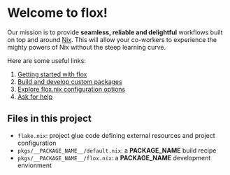 # Welcome to flox!

Our mission is to provide **seamless, reliable and delightful** workflows built
on top and around [Nix][nix]. This will allow your co-workers to experience the
mighty powers of Nix without the steep learning curve.

Here are some useful links:

1. [Getting started with flox][getting-started-flox]
2. [Build and develop custom packages][custom-packages]
3. [Explore flox.nix configuration options][flox-nix-config]
4. [Ask for help][discourse]


## Files in this project 

- `flake.nix`: project glue code defining external resources and project configuration
- `pkgs/__PACKAGE_NAME__/default.nix`: a __PACKAGE_NAME__ build recipe
- `pkgs/__PACKAGE_NAME__/flox.nix`: a __PACKAGE_NAME__ development envionment



[nix]: https://nixos.org
[getting-started-flox]: https://floxdev.com/docs
[custom-packages]: https://floxdev.com/docs/custom-packages
[flox-nix-config]: https://floxdev.com/docs/reference/flox-nix-config
[discourse]: https://discourse.floxdev.com
